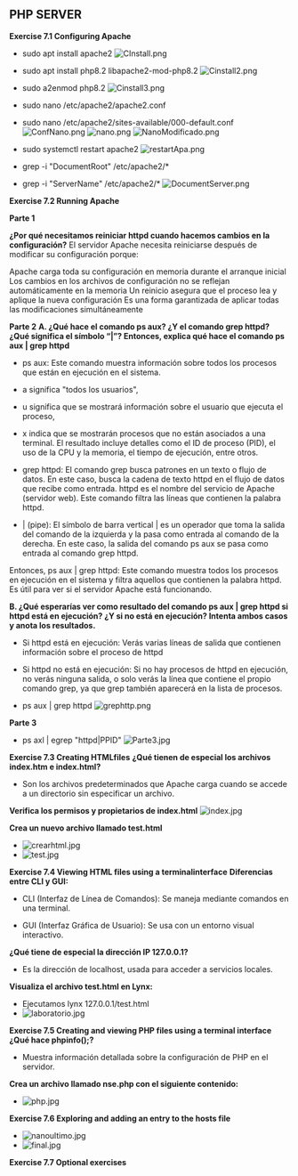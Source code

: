 ## PHP SERVER

**Exercise 7.1 Configuring Apache** 

- sudo apt install apache2
![CInstall.png](https://github.com/Rardati/Despliegue/blob/main/Slackware/CapApache/CInstall.png)

- sudo apt install php8.2 libapache2-mod-php8.2
![Cinstall2.png](https://github.com/Rardati/Despliegue/blob/main/Slackware/CapApache/Cinstall2.png)

- sudo a2enmod php8.2
![Cinstall3.png](https://github.com/Rardati/Despliegue/blob/main/Slackware/CapApache/Cinstall3.png)

- sudo nano /etc/apache2/apache2.conf 
- sudo nano /etc/apache2/sites-available/000-default.conf 
![ConfNano.png](https://github.com/Rardati/Despliegue/blob/main/Slackware/CapApache/ConfNano.png)
![nano.png](https://github.com/Rardati/Despliegue/blob/main/Slackware/CapApache/nano.png)
![NanoModificado.png](https://github.com/Rardati/Despliegue/blob/main/Slackware/CapApache/NanoModificado.png)


- sudo systemctl restart apache2
![restartApa.png](https://github.com/Rardati/Despliegue/blob/main/Slackware/CapApache/restartApa.png)

- grep -i "DocumentRoot" /etc/apache2/*
- grep -i "ServerName" /etc/apache2/*
![DocumentServer.png](https://github.com/Rardati/Despliegue/blob/main/Slackware/CapApache/DocumentServer.png)

**Exercise 7.2 Running Apache**

**Parte 1**

**¿Por qué necesitamos reiniciar httpd cuando hacemos cambios en la configuración?**
El servidor Apache necesita reiniciarse después de modificar su configuración porque:

Apache carga toda su configuración en memoria durante el arranque inicial
Los cambios en los archivos de configuración no se reflejan automáticamente en la memoria
Un reinicio asegura que el proceso lea y aplique la nueva configuración
Es una forma garantizada de aplicar todas las modificaciones simultáneamente

**Parte 2**
**A. ¿Qué hace el comando ps aux? ¿Y el comando grep httpd? ¿Qué significa el símbolo “|”? Entonces, explica qué hace el comando ps aux | grep httpd**


- ps aux: Este comando muestra información sobre todos los procesos que están en ejecución en el sistema. 
- a significa "todos los usuarios", 
- u significa que se mostrará información sobre el usuario que ejecuta el proceso, 
- x indica que se mostrarán procesos que no están asociados a una terminal. 
El resultado incluye detalles como el ID de proceso (PID), el uso de la CPU y la memoria, 
el tiempo de ejecución, entre otros.

- grep httpd: El comando grep busca patrones en un texto o flujo de datos. 
En este caso, busca la cadena de texto httpd en el flujo de datos que recibe como entrada. 
httpd es el nombre del servicio de Apache (servidor web). Este comando filtra las líneas que contienen la palabra httpd.

- | (pipe): El símbolo de barra vertical | es un operador que toma la salida del comando de la izquierda y la pasa como entrada al comando de la derecha. 
En este caso, la salida del comando ps aux se pasa como entrada al comando grep httpd.

Entonces, ps aux | grep httpd: Este comando muestra todos los procesos en ejecución en el sistema y filtra aquellos que contienen la palabra httpd. 
Es útil para ver si el servidor Apache está funcionando.

**B.  ¿Qué esperarías ver como resultado del comando ps aux | grep httpd si httpd está en ejecución? ¿Y si no está en ejecución? Intenta ambos casos y anota los resultados.**

- Si httpd está en ejecución: Verás varias líneas de salida que contienen información sobre el proceso de httpd

- Si httpd no está en ejecución: Si no hay procesos de httpd en ejecución, no verás ninguna salida, 
o solo verás la línea que contiene el propio comando grep, ya que grep también aparecerá en la lista de procesos. 
- ps aux | grep httpd
![grephttp.png](https://github.com/Rardati/Despliegue/blob/main/Slackware/CapApache/grephttp.png)


**Parte 3**
- ps axl | egrep "httpd|PPID"
![Parte3.jpg](https://github.com/Rardati/Despliegue/blob/main/Slackware/CapApache/Parte3.jpg)


**Exercise 7.3 Creating HTMLfiles**
**¿Qué tienen de especial los archivos index.htm e index.html?**

- Son los archivos predeterminados que Apache carga cuando se accede a un directorio sin especificar un archivo.

**Verifica los permisos y propietarios de index.html**
![index.jpg](https://github.com/Rardati/Despliegue/blob/main/Slackware/CapApache/index.jpg)

**Crea un nuevo archivo llamado test.html**
- ![crearhtml.jpg](https://github.com/Rardati/Despliegue/blob/main/Slackware/CapApache/crearhtml.jpg)
- ![test.jpg](https://github.com/Rardati/Despliegue/blob/main/Slackware/CapApache/test.jpg)


**Exercise 7.4 Viewing HTML files using a terminalinterface**
**Diferencias entre CLI y GUI:**

- CLI (Interfaz de Línea de Comandos): Se maneja mediante comandos en una terminal.

- GUI (Interfaz Gráfica de Usuario): Se usa con un entorno visual interactivo.

**¿Qué tiene de especial la dirección IP 127.0.0.1?**

- Es la dirección de localhost, usada para acceder a servicios locales.

**Visualiza el archivo test.html en Lynx:**
- Ejecutamos lynx 127.0.0.1/test.html
- ![laboratorio.jpg](https://github.com/Rardati/Despliegue/blob/main/Slackware/CapApache/laboratorio.jpg)

**Exercise 7.5 Creating and viewing PHP files using a terminal interface**
**¿Qué hace phpinfo();?**

- Muestra información detallada sobre la configuración de PHP en el servidor.

**Crea un archivo llamado nse.php con el siguiente contenido:**

- ![php.jpg](https://github.com/Rardati/Despliegue/blob/main/Slackware/CapApache/php.jpg)

**Exercise 7.6 Exploring and adding an entry to the hosts file**

-  ![nanoultimo.jpg](https://github.com/Rardati/Despliegue/blob/main/Slackware/CapApache/nanoultimo.jpg)
- ![final.jpg](https://github.com/Rardati/Despliegue/blob/main/Slackware/CapApache/final.jpg)


**Exercise 7.7 Optional exercises**


